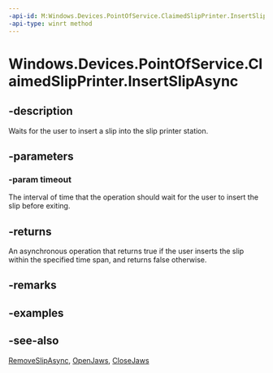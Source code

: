 ----api-id: M:Windows.Devices.PointOfService.ClaimedSlipPrinter.InsertSlipAsync(Windows.Foundation.TimeSpan)
-api-type: winrt method
---<!-- Method syntaxpublic Windows.Foundation.IAsyncOperation<bool> InsertSlipAsync(Windows.Foundation.TimeSpan timeout)--># Windows.Devices.PointOfService.ClaimedSlipPrinter.InsertSlipAsync## -descriptionWaits for the user to insert a slip into the slip printer station.## -parameters### -param timeoutThe interval of time that the operation should wait for the user to insert the slip before exiting.## -returnsAn asynchronous operation that returns true if the user inserts the slip within the specified time span, and returns false otherwise.## -remarks## -examples## -see-also[RemoveSlipAsync](claimedslipprinter_removeslipasync.md), [OpenJaws](claimedslipprinter_openjaws.md), [CloseJaws](claimedslipprinter_closejaws.md)
